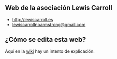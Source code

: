## Web de la asociación Lewis Carroll
- http://lewiscarroll.es
- lewiscarrollnoarmstrong@gmail.com

## ¿Cómo se edita esta web?
Aquí en la [wiki](https://github.com/lewiscarroll/lewiscarroll.github.io/wiki) hay un intento de explicación.
